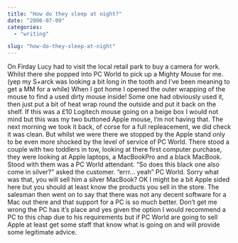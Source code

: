 ```yaml
---
title: "How do they sleep at night?"
date: "2006-07-09"
categories: 
  - "writing"

slug: "how-do-they-sleep-at-night"
---
```


On Firday Lucy had to visit the local retail park to buy a camera for work. Whilst there she popped into PC World to pick up a Mighty Mouse for me. (yep my S+arck was looking a bit long in the tooth and I’ve been meaning to get a MM for a while) When I got home I opened the outer wrapping of the mouse to find a used dirty mouse inside! Some one had obviously used it, then just put a bit of heat wrap round the outside and put it back on the shelf. If this was a £10 Logitech mouse going on a beige box I would not mind but this was my two buttoned Apple mouse, I’m not having that. The next morning we took it back, of corse for a full repleacement, we did check it was clean. But whilst we were there we stopped by the Apple stand only to be even more shocked by the level of service of PC World. There stood a couple with two toddlers in tow, looking at there first computer purchase, they were looking at Apple laptops, a MacBookPro and a black MacBook. Stood with them was a PC World attendant. “So does this black one also come in silver?” asked the customer. “errr… yeah” PC World. Sorry what was that, you will sell him a silver MacBook? OK I might be a bit Apple sided here but you should at least know the products you sell in the store. The salesman then went on to say that there was not any decent software for a Mac out there and that support for a PC is so much better. Don’t get me wrong the PC has it’s place and yes given the option I would recommend a PC to this chap due to his requirements but if PC World are going to sell Apple at least get some staff that know what is going on and will provide some legitimate advice.
